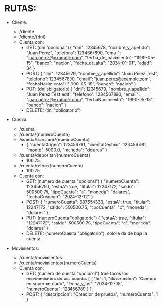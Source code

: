 # RUTAS:

- Cliente:
  * /cliente
  * /cliente/{dni}
  * Cuenta con:
     - GET: (dni "opcional")
        {
        "dni": 12345678,
        "nombre_y_apellido": "Juan Perez",
        "telefono": 1234567890,
        "email": "juan.perez@example.com",
        "fecha_de_nacimiento": "1990-05-15",
        "banco": "nacion",
        "fecha_de_alta": "2024-01-01",
        "edad": 34
        }
     - POST:
        {
        "dni": 12345679,
        "nombre_y_apellido": "Juan Perez Test",
        "telefono": 1234567890,
        "email": "juan.perez@example.com",
        "fechaNacimiento": "1990-05-15",
        "banco": "nacion"
        }
     - PUT: (dni obligatorio)
        {
        "dni": 12345679,
        "nombre_y_apellido": "Juan Perez Test edit",
        "telefono": 1234567890,
        "email": "juan.perez@example.com",
        "fechaNacimiento": "1990-05-15",
        "banco": "nacion"
        }
     - DELETE: (dni "obligatorio")

- Cuenta:
  * /cuenta
  * /cuenta/{numeroCuenta}
  * /cuenta/transferir/{numeroCuenta}
     - {
       "cuentaOrigen": 123456791,
       "cuentaDestino": 123456790,
       "monto": 5000.0,
       "moneda": "dolares"
       }
  * /cuenta/depositar/{numeroCuenta}
     - 100.75
  * /cuenta/retirar/{numeroCuenta}
     - 100.75
  * Cuenta con:
     - GET: (numero de cuenta "opcional")
        {
        "numeroCuenta": 123456790,
        "estaA": true,
        "titular": 12247172,
        "saldo": 500500.75,
        "tipoCuenta": "a",
        "moneda": "dolares",
        "fechaCreacion": "2024-12-12"
        }
     - POST:
        {
        "numeroCuenta": 987654333,
        "estaA": true,
        "titular": 12247172,
        "saldo": 500500.75,
        "tipoCuenta": "c",
        "moneda": "dolares"
        }
     - PUT:  (numeroCuenta "obligatorio")
        {
        "estaA": true,
        "titular": "12247172",
        "saldo": 500500.75,
        "tipoCuenta": "c",
        "moneda": "dolares"
        }
     - DELETE: (numeroCuenta "obligatorio"), solo le da de baja la cuenta

- Movimientos:
  * /cuenta/movimientos
  * /cuenta/movimientos/{numeroCuenta}
  * Cuenta con: 
     - GET: (numero de cuenta "opcional") trae todos los movimmientos de esa cuenta.
        [
           {
               "id": 1,
               "descripcion": "Compra en supermercado",
               "fecha_y_hs": "2024-12-05",
               "numeroCuenta": 123456789
           }
        ]
     - POST:
        {
        "descripcion": "Creacion de prueba",
        "numeroCuenta": 1
        }
